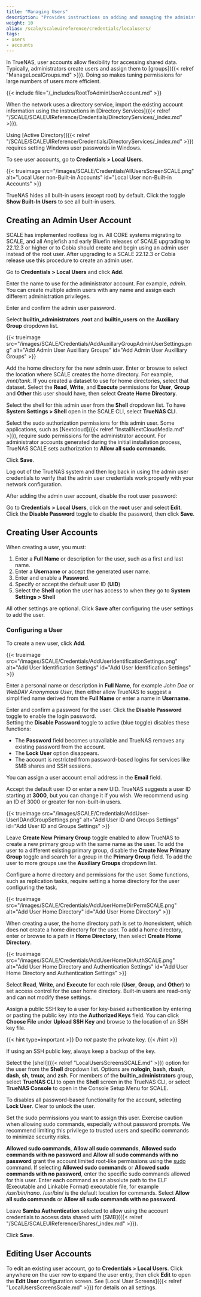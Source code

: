 ```yaml
---
title: "Managing Users"
description: "Provides instructions on adding and managing the administrator and local user accounts."
weight: 10
alias: /scale/scaleuireference/credentials/localusers/
tags:
- users
- accounts
---
```




In TrueNAS, user accounts allow flexibility for accessing shared data.
Typically, administrators create users and assign them to [groups]({{< relref "ManageLocalGroups.md" >}}).
Doing so makes tuning permissions for large numbers of users more efficient.

{{< include file="/_includes/RootToAdminUserAccount.md" >}}

When the network uses a directory service, import the existing account information using the instructions in [Directory Services]({{< relref "/SCALE/SCALEUIReference/Credentials/DirectoryServices/_index.md" >}}).

Using [Active Directory]({{< relref "/SCALE/SCALEUIReference/Credentials/DirectoryServices/_index.md" >}}) requires setting Windows user passwords in Windows.

To see user accounts, go to **Credentials > Local Users**.

{{< trueimage src="/images/SCALE/Credentials/AllUsersScreenSCALE.png" alt="Local User non-Built-in Accounts" id="Local User non-Built-in Accounts" >}}

TrueNAS hides all built-in users (except root) by default. Click the toggle **Show Built-In Users** to see all built-in users.

## Creating an Admin User Account
SCALE has implemented rootless log in. 
All CORE systems migrating to SCALE, and all Anglefish and early Bluefin releases of SCALE upgrading to 22.12.3 or higher or to Cobia should create and begin using an admin user instead of the root user. 
After upgrading to a SCALE 22.12.3 or Cobia release use this procedure to create an admin user.

Go to **Credentials > Local Users** and click **Add**.

Enter the name to use for the administrator account. For example, *admin*. 
You can create multiple admin users with any name and assign each different administration privileges.

Enter and confirm the admin user password.

Select **builtin_administrators** ,**root** and **builtin_users** on the **Auxiliary Group** dropdown list.

{{< trueimage src="/images/SCALE/Credentials/AddAuxillaryGroupAdminUserSettings.png" alt="Add Admin User Auxilliary Groups" id="Add Admin User Auxilliary Groups" >}}

Add the home directory for the new admin user. 
Enter or browse to select the location where SCALE creates the home directory. For example, */mnt/tank*. If you created a dataset to use for home directories, select that dataset.
Select the **Read**, **Write**, and **Execute** permissions for **User**, **Group** and **Other** this user should have, then select **Create Home Directory**.

Select the shell for this admin user from the **Shell** dropdown list. To have **System Settings > Shell** open in the SCALE CLI, select **TrueNAS CLI**.

Select the sudo authorization permissions for this admin user.
Some applications, such as [Nextcloud]({{< relref "InstallNextCloudMedia.md" >}}), require sudo permissions for the administrator account.
For administrator accounts generated during the initial installation process, TrueNAS SCALE sets authorization to **Allow all sudo commands**.

Click **Save**.

Log out of the TrueNAS system and then log back in using the admin user credentials to verify that the admin user credentials work properly with your network configuration.

After adding the admin user account, disable the root user password:

Go to **Credentials > Local Users**, click on the **root** user and select **Edit**.
Click the **Disable Password** toggle to disable the password, then click **Save**.

## Creating User Accounts

When creating a user, you must:

1. Enter a **Full Name** or description for the user, such as a first and last name.
2. Enter a **Username** or accept the generated user name.
3. Enter and enable a **Password**.
4. Specify or accept the default user ID (**UID**)
5. Select the **Shell** option the user has access to when they go to **System Settings > Shell**

All other settings are optional.
Click **Save** after configuring the user settings to add the user.

### Configuring a User
To create a new user, click **Add**.

{{< trueimage src="/images/SCALE/Credentials/AddUserIdentificationSettings.png" alt="Add User Identification Settings" id="Add User Identification Settings" >}}

Enter a personal name or description in **Full Name**, for example *John Doe* or *WebDAV Anonymous User*, then either allow TrueNAS to suggest a simplified name derived from the **Full Name** or enter a name in **Username**.

Enter and confirm a password for the user. 
Click the **Disable Password** toggle to enable the login password.  
Setting the **Disable Password** toggle to active (blue toggle) disables these functions:
* The **Password** field becomes unavailable and TrueNAS removes any existing password from the account.
* The **Lock User** option disappears.
* The account is restricted from password-based logins for services like SMB shares and SSH sessions.

You can assign a user account email address in the **Email** field.

Accept the default user ID or enter a new UID.
TrueNAS suggests a user ID starting at **3000**, but you can change it if you wish.
We recommend using an ID  of 3000 or greater for non-built-in users.

{{< trueimage src="/images/SCALE/Credentials/AddUser-UserIDAndGroupSettings.png" alt="Add User ID and Groups Settings" id="Add User ID and Groups Settings" >}}

Leave **Create New Primary Group** toggle enabled to allow TrueNAS to create a new primary group with the same name as the user. 
To add the user to a different existing primary group, disable the **Create New Primary Group** toggle and search for a group in the **Primary Group** field.
To add the user to more groups use the **Auxiliary Groups** dropdown list.

Configure a home directory and permissions for the user. Some functions, such as replication tasks, require setting a home directory for the user configuring the task.

{{< trueimage src="/images/SCALE/Credentials/AddUserHomeDirPermSCALE.png" alt="Add User Home Directory" id="Add User Home Directory" >}}

When creating a user, the home directory path is set to <file>/nonexistent</file>, which does not create a home directory for the user.
To add a home directory, enter or browse to a path in **Home Directory**, then select **Create Home Directory**.

{{< trueimage src="/images/SCALE/Credentials/AddUserHomeDirAuthSCALE.png" alt="Add User Home Directory and Authentication Settings" id="Add User Home Directory and Authentication Settings" >}}

Select **Read**, **Write**, and **Execute** for each role (**User**, **Group**, and **Other**) to set access control for the user home directory. 
Built-in users are read-only and can not modify these settings.

Assign a public SSH key to a user for key-based authentication by entering or pasting the public key into the **Authorized Keys** field.
You can click **Choose File** under **Upload SSH Key** and browse to the location of an SSH key file.

{{< hint type=important >}}
Do *not* paste the private key.
{{< /hint >}}

If using an SSH public key, always keep a backup of the key.

Select the [shell]({{< relref "LocalUsersScreensSCALE.md" >}}) option for the user from the **Shell** dropdown list.
Options are **nologin**, **bash**, **rbash**, **dash**, **sh**, **tmux**, and **zsh**.
For members of the **builtin_administrators** group, select **TrueNAS CLI** to open the **Shell** screen in the TrueNAS CLI, or select **TrueNAS Console** to open in the Console Setup Menu for SCALE.

To disables all password-based functionality for the account, selecting **Lock User**. Clear to unlock the user. 

Set the sudo permissions you want to assign this user. 
Exercise caution when allowing sudo commands, especially without password prompts.
We recommend limiting this privilege to trusted users and specific commands to minimize security risks.

**Allowed sudo commands**, **Allow all sudo commands**, **Allowed sudo commands with no password** and **Allow all sudo commands with no password** grant the account limited root-like permissions using the [sudo](https://www.sudo.ws/) command. 
If selecting **Allowed sudo commands** or **Allowed sudo commands with no password**, enter the specific sudo commands allowed for this user. 
Enter each command as an absolute path to the ELF (Executable and Linkable Format) executable file, for example */usr/bin/nano*.
<file>/usr/bin/</file> is the default location for commands.
Select **Allow all sudo commands** or **Allow all sudo commands with no password**.

Leave **Samba Authentication** selected to allow using the account credentials to access data shared with [SMB]({{< relref "/SCALE/SCALEUIReference/Shares/_index.md" >}}).

Click **Save**.

## Editing User Accounts

To edit an existing user account, go to **Credentials > Local Users**. 
Click anywhere on the user row to expand the user entry, then click **Edit** to open the **Edit User** configuration screen. 
See [Local User Screens]({{< relref "LocalUsersScreensScale.md" >}}) for details on all settings.
